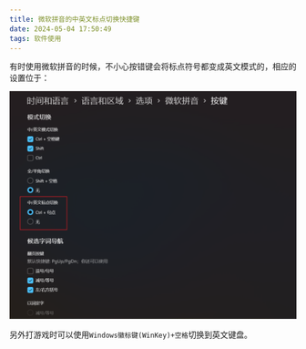 ```yaml
---
title: 微软拼音的中英文标点切换快捷键
date: 2024-05-04 17:50:49
tags: 软件使用
---
```


有时使用微软拼音的时候，不小心按错键会将标点符号都变成英文模式的，相应的设置位于：
<!-- more -->
![pic](微软拼音的中英文标点切换快捷键/2024-05-04-17-52-12.png)

另外打游戏时可以使用`Windows徽标键(WinKey)+空格`切换到英文键盘。
